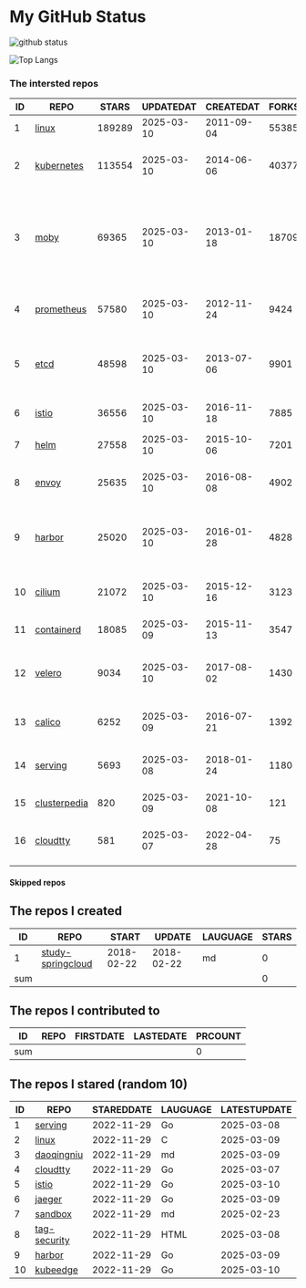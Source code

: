 # My GitHub Status

<img src="https://github-readme-stats-1.yihong0618.vercel.app/api?username=daoqingniu&show_icons=true&&&hide_title=true&count_private=true" alt="github status" />

![Top Langs](https://github-readme-stats-1.yihong0618.vercel.app/api/top-langs/?username=daoqingniu&layout=compact)

<!--START_SECTION:github_repos-->
### The intersted repos
| ID |                              REPO                               | STARS  | UPDATEDAT  | CREATEDAT  | FORKSCOUNT |                                                DESCRIPTIONS                                                |
|----|-----------------------------------------------------------------|--------|------------|------------|------------|------------------------------------------------------------------------------------------------------------|
|  1 | [linux](https://github.com/torvalds/linux)                      | 189289 | 2025-03-10 | 2011-09-04 |      55385 | Linux kernel source tree                                                                                   |
|  2 | [kubernetes](https://github.com/kubernetes/kubernetes)          | 113554 | 2025-03-10 | 2014-06-06 |      40377 | Production-Grade Container Scheduling and Management                                                       |
|  3 | [moby](https://github.com/moby/moby)                            |  69365 | 2025-03-10 | 2013-01-18 |      18709 | The Moby Project - a collaborative project for the container ecosystem to assemble container-based systems |
|  4 | [prometheus](https://github.com/prometheus/prometheus)          |  57580 | 2025-03-10 | 2012-11-24 |       9424 | The Prometheus monitoring system and time series database.                                                 |
|  5 | [etcd](https://github.com/etcd-io/etcd)                         |  48598 | 2025-03-10 | 2013-07-06 |       9901 | Distributed reliable key-value store for the most critical data of a distributed system                    |
|  6 | [istio](https://github.com/istio/istio)                         |  36556 | 2025-03-10 | 2016-11-18 |       7885 | Connect, secure, control, and observe services.                                                            |
|  7 | [helm](https://github.com/helm/helm)                            |  27558 | 2025-03-10 | 2015-10-06 |       7201 | The Kubernetes Package Manager                                                                             |
|  8 | [envoy](https://github.com/envoyproxy/envoy)                    |  25635 | 2025-03-10 | 2016-08-08 |       4902 | Cloud-native high-performance edge/middle/service proxy                                                    |
|  9 | [harbor](https://github.com/goharbor/harbor)                    |  25020 | 2025-03-10 | 2016-01-28 |       4828 | An open source trusted cloud native registry project that stores, signs, and scans content.                |
| 10 | [cilium](https://github.com/cilium/cilium)                      |  21072 | 2025-03-10 | 2015-12-16 |       3123 | eBPF-based Networking, Security, and Observability                                                         |
| 11 | [containerd](https://github.com/containerd/containerd)          |  18085 | 2025-03-09 | 2015-11-13 |       3547 | An open and reliable container runtime                                                                     |
| 12 | [velero](https://github.com/vmware-tanzu/velero)                |   9034 | 2025-03-10 | 2017-08-02 |       1430 | Backup and migrate Kubernetes applications and their persistent volumes                                    |
| 13 | [calico](https://github.com/projectcalico/calico)               |   6252 | 2025-03-09 | 2016-07-21 |       1392 | Cloud native networking and network security                                                               |
| 14 | [serving](https://github.com/knative/serving)                   |   5693 | 2025-03-08 | 2018-01-24 |       1180 | Kubernetes-based, scale-to-zero, request-driven compute                                                    |
| 15 | [clusterpedia](https://github.com/clusterpedia-io/clusterpedia) |    820 | 2025-03-09 | 2021-10-08 |        121 | The Encyclopedia of Kubernetes clusters                                                                    |
| 16 | [cloudtty](https://github.com/cloudtty/cloudtty)                |    581 | 2025-03-07 | 2022-04-28 |         75 | A Friendly Kubernetes CloudShell (Web Terminal) !                                                          |



#### Skipped repos
<!--END_SECTION:github_repos-->

<!--START_SECTION:my_github-->
## The repos I created
| ID  |                                 REPO                                 |   START    |   UPDATE   | LAUGUAGE | STARS |
|-----|----------------------------------------------------------------------|------------|------------|----------|-------|
|   1 | [study-springcloud](https://github.com/daoqingniu/study-springcloud) | 2018-02-22 | 2018-02-22 | md       |     0 |
| sum |                                                                      |            |            |          |     0 |

## The repos I contributed to
| ID  | REPO | FIRSTDATE | LASTEDATE | PRCOUNT |
|-----|------|-----------|-----------|---------|
| sum |      |           |           |       0 |

## The repos I stared (random 10)
| ID |                          REPO                          | STAREDDATE | LAUGUAGE | LATESTUPDATE |
|----|--------------------------------------------------------|------------|----------|--------------|
|  1 | [serving](https://github.com/knative/serving)          | 2022-11-29 | Go       | 2025-03-08   |
|  2 | [linux](https://github.com/torvalds/linux)             | 2022-11-29 | C        | 2025-03-09   |
|  3 | [daoqingniu](https://github.com/daoqingniu/daoqingniu) | 2022-11-29 | md       | 2025-03-09   |
|  4 | [cloudtty](https://github.com/cloudtty/cloudtty)       | 2022-11-29 | Go       | 2025-03-07   |
|  5 | [istio](https://github.com/istio/istio)                | 2022-11-29 | Go       | 2025-03-10   |
|  6 | [jaeger](https://github.com/jaegertracing/jaeger)      | 2022-11-29 | Go       | 2025-03-09   |
|  7 | [sandbox](https://github.com/cncf/sandbox)             | 2022-11-29 | md       | 2025-02-23   |
|  8 | [tag-security](https://github.com/cncf/tag-security)   | 2022-11-29 | HTML     | 2025-03-08   |
|  9 | [harbor](https://github.com/goharbor/harbor)           | 2022-11-29 | Go       | 2025-03-09   |
| 10 | [kubeedge](https://github.com/kubeedge/kubeedge)       | 2022-11-29 | Go       | 2025-03-10   |

<!--END_SECTION:my_github-->
